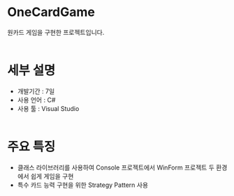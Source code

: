 # OneCardGame
원카드 게임을 구현한 프로젝트입니다. 
<br><br>
# 세부 설명
- 개발기간 : 7일
- 사용 언어 : C#
- 사용 툴 : Visual Studio
<br><br>
# 주요 특징
- 클래스 라이브러리를 사용하여 Console 프로젝트에서 WinForm 프로젝트 두 환경에서 쉽게 게임을 구현
- 특수 카드 능력 구현을 위한 Strategy Pattern 사용
<br><br>
# 
